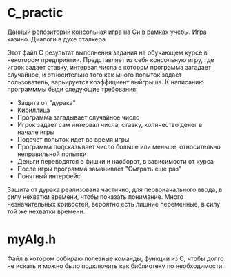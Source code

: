 # C_practic
Данный репозиторий консольная игра на Си в рамках учебы.
Игра казино. Диалоги в духе сталкера

Этот файл С результат выполнения задания на обучающем курсе в некотором предприятии. 
Представляет из себя консольную игру, где игрок задает ставку, интервал числа в котором программа загадает случайное, и относительно того как много попыток задаст пользователь, варьируется коэффициент выйгрыша.
К написанию программмы быди следующие требования:
- Защита от "дурака"
- Кириллица
- Программа загадывает случайное число
- Игрок задает сам интервал числа, ставку, количество денег в начале игры
- Подсчет попыток идет во время игры
- Программа подсказывает число больше или меньше, относительно неправильной попытки
- Деньги переводятся в фишки и наоборот, в зависимости от курса
- После игры программа заманивает "Сыграть еще раз"
- Понятный интерфейс

Защита от дурака реализована частично, для первоначального ввода, в силу нехватки времени, чтобы показать понимание.
Много незначительных кривостей, вероятно есть лишние переменные, в силу той же нехватки времени.

# myAlg.h
Файл в котором собираю полезные команды, функции из С, чтобы долго не искать и можно было подключить как библиотеку по необходимости.

